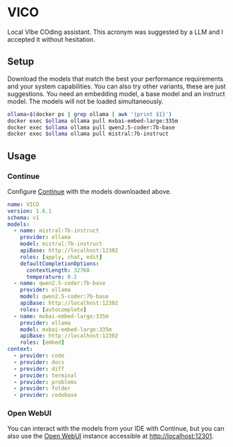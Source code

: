 # VICO

Local VIbe COding assistant. This acronym was suggested by a LLM and I accepted
it without hesitation.

## Setup

Download the models that match the best your performance requirements and your
system capabilities. You can also try other variants, these are just
suggestions. You need an embedding model, a base model and an instruct model.
The models will not be loaded simultaneously.

```bash
ollama=$(docker ps | grep ollama | awk '{print $1}')
docker exec $ollama ollama pull mxbai-embed-large:335m
docker exec $ollama ollama pull qwen2.5-coder:7b-base
docker exec $ollama ollama pull mistral:7b-instruct
```

## Usage

### Continue

Configure [Continue](https://www.continue.dev) with the models downloaded above.

```yaml
name: VICO
version: 1.6.1
schema: v1
models:
  - name: mistral:7b-instruct
    provider: ollama
    model: mistral:7b-instruct
    apiBase: http://localhost:12302
    roles: [apply, chat, edit]
    defaultCompletionOptions:
      contextLength: 32768
      temperature: 0.2
  - name: qwen2.5-coder:7b-base
    provider: ollama
    model: qwen2.5-coder:7b-base
    apiBase: http://localhost:12302
    roles: [autocomplete]
  - name: mxbai-embed-large:335m
    provider: ollama
    model: mxbai-embed-large:335m
    apiBase: http://localhost:12302
    roles: [embed]
context:
  - provider: code
  - provider: docs
  - provider: diff
  - provider: terminal
  - provider: problems
  - provider: folder
  - provider: codebase
```

### Open WebUI

You can interact with the models from your IDE with Continue, but you can also
use the [Open WebUI](https://openwebui.com) instance accessible at
[http://localhost:12301](http://localhost:12301).
